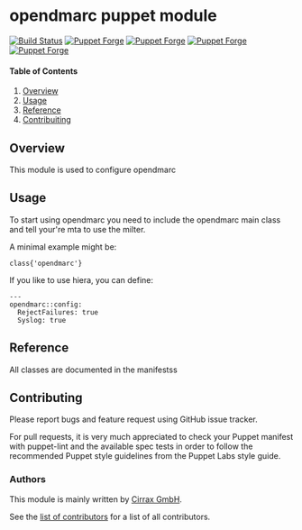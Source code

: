 # opendmarc puppet module

[![Build Status](https://travis-ci.org/cirrax/puppet-opendmarc.svg?branch=master)](https://travis-ci.org/cirrax/puppet-opendmarc)
[![Puppet Forge](https://img.shields.io/puppetforge/v/cirrax/opendmarc.svg?style=flat-square)](https://forge.puppetlabs.com/cirrax/opendmarc)
[![Puppet Forge](https://img.shields.io/puppetforge/dt/cirrax/opendmarc.svg?style=flat-square)](https://forge.puppet.com/cirrax/opendmarc)
[![Puppet Forge](https://img.shields.io/puppetforge/e/cirrax/opendmarc.svg?style=flat-square)](https://forge.puppet.com/cirrax/opendmarc)
[![Puppet Forge](https://img.shields.io/puppetforge/f/cirrax/opendmarc.svg?style=flat-square)](https://forge.puppet.com/cirrax/opendmarc)

#### Table of Contents

1. [Overview](#overview)
1. [Usage](#usage)
1. [Reference](#reference)
1. [Contribuiting](#contributing)


## Overview

This module is used to configure opendmarc

## Usage

To start using opendmarc you need to include the opendmarc main class
and tell your're mta to use the milter.

A minimal example might be:

~~~
class{'opendmarc'}
~~~

If you like to use hiera, you can define:

~~~
---
opendmarc::config:
  RejectFailures: true
  Syslog: true
~~~

## Reference

All classes are documented in the manifestss


## Contributing

Please report bugs and feature request using GitHub issue tracker.

For pull requests, it is very much appreciated to check your Puppet manifest with puppet-lint
and the available spec tests  in order to follow the recommended Puppet style guidelines
from the Puppet Labs style guide.

### Authors

This module is mainly written by [Cirrax GmbH](https://cirrax.com).

See the [list of contributors](https://github.com/cirrax/puppet-opendmarc/graphs/contributors)
for a list of all contributors.
